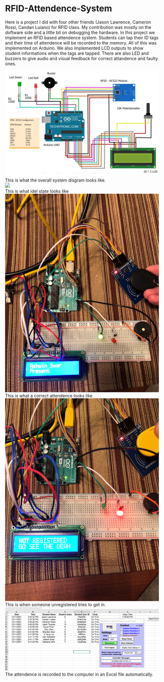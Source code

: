 # RFID-Attendence-System
Here is a project I did with four other friends (Jason Lawrence, Cameron Rossi, Candan Luiano) for RFID class. My contribution was mostly on the doftware side and a little bit on debugging the hardware. In this project we implement an RFID based attendence system. Students can tap their ID tags and their time of attendence will be recorded to the memory. All of this was implemented on Arduino. We also implemented LCD outputs to show student informations when the tags are tapped. There are also LED and buzzers to give audio and visual feedback for correct attandence and faulty ones.<br>

![](images/image8.png)<br>
This is what the overall system disgram looks like. <br>
![](images/image7.png)<br>
This is what idel state looks like<br>
![](images/image9.png)<br>
This is what a correct attendence looks like<br>
![](images/image11.png)<br>
This is when someone unregistered tries to get in.<br>
![](images/image12.png)<br>
The attendence is recorded to the computer in an Excel file automatically.<br>
